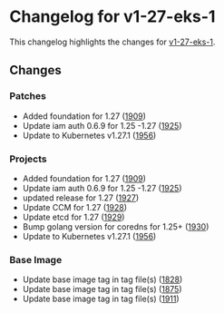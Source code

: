 # Changelog for v1-27-eks-1

This changelog highlights the changes for [v1-27-eks-1](https://github.com/aws/eks-distro/tree/v1-27-eks-1).

## Changes

### Patches
* Added foundation for 1.27 ([1909](https://github.com/aws/eks-distro/pull/1909))
* Update iam auth 0.6.9 for 1.25 -1.27 ([1925](https://github.com/aws/eks-distro/pull/1925))
* Update to Kubernetes v1.27.1 ([1956](https://github.com/aws/eks-distro/pull/1956))

### Projects
* Added foundation for 1.27 ([1909](https://github.com/aws/eks-distro/pull/1909))
* Update iam auth 0.6.9 for 1.25 -1.27 ([1925](https://github.com/aws/eks-distro/pull/1925))
* updated release for 1.27 ([1927](https://github.com/aws/eks-distro/pull/1927))
* Update CCM for 1.27 ([1928](https://github.com/aws/eks-distro/pull/1928))
* Update etcd for 1.27 ([1929](https://github.com/aws/eks-distro/pull/1929))
* Bump golang version for coredns for 1.25+ ([1930](https://github.com/aws/eks-distro/pull/1930))
* Update to Kubernetes v1.27.1 ([1956](https://github.com/aws/eks-distro/pull/1956))

### Base Image
* Update base image tag in tag file(s) ([1828](https://github.com/aws/eks-distro/pull/1828))
* Update base image tag in tag file(s) ([1875](https://github.com/aws/eks-distro/pull/1875))
* Update base image tag in tag file(s) ([1911](https://github.com/aws/eks-distro/pull/1911))

